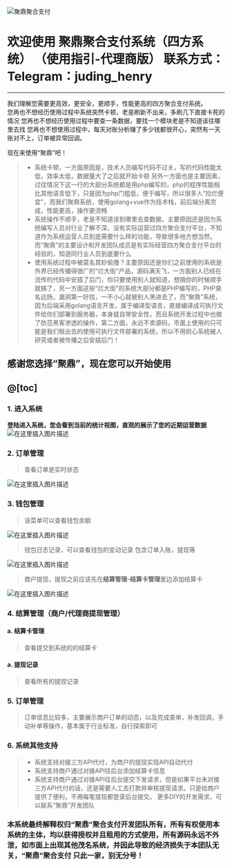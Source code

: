![聚鼎聚合支付](https://img-blog.csdnimg.cn/739044d2dd79492196eda56fba2fcb89.png)
# 欢迎使用 聚鼎聚合支付系统（四方系统） （使用指引-代理商版）  联系方式：Telegram：juding_henry

------

我们理解您需要更高效，更安全，更顺手，性能更高的四方聚合支付系统。<br/> 
您再也不想经历使用过程中系统突然卡顿，老是刷新不出来，多刷几下直接卡死的情况
您再也不想经历使用过程中要查一条数据，要找一个模块老是不知道该往哪里去找
您再也不想使用过程中，每天对账分析赚了多少钱都很开心，突然有一天账对不上，订单被异常回调。

现在来使用“聚鼎”吧！
> * 系统卡顿，一方面原因是，技术人员编写代码不过关，写的代码性能太低，效率太低，数据量大了之后就开始卡顿
另外一方面也是主要因素，过往情况下这一行的大部分系统都是用php编写的，php的程序性能相比其他语言低下，只是因为php门槛低，便于编写，所以很多人“捡烂便宜”，而我们聚鼎系统，使用golang+vue作为技术栈，前后端分离完成，性能更高，操作更流畅
> * 系统操作不顺手，老是不知道该到哪里去查数据，主要原因还是因为系统编写人员对行业了解不深，没有实际运营过四方聚合支付平台，不知道作为系统运营人员到底需要什么样的功能，导致很多地方想当然，而“聚鼎”的主要设计和开发团队成员是有实际经营四方聚合支付平台的经验的，知道同行业人员到底要什么
> * 使用系统过程中被莫名其妙偷撸？主要原因还是你们之前使用的系统是外界已经传播得很广的“烂大街”产品，源码满天飞，一方面别人已经在流传的代码中安插了后门，你只要使用别人就知道，想搞你的时候顺手就搞了，另一方面这些“烂大街”的系统大部分都是PHP编写的，PHP臭名远扬，漏洞第一好找，一不小心就被别人黑进去了，而“聚鼎”系统，因为后端采用golang语言开发，属于编译型语言，直接编译成可执行文件给你们部署到服务器，本身就自带安全性，而且系统开发过程中也做了防范黑客渗透的操作，第二方面，永远不卖源码，市面上使用的只可能是我们租出去的使用可执行文件部署的系统，所以不用担心系统被人研究或者被传播之后安插后门！


<h2>感谢您选择“聚鼎”，现在您可以开始使用<h2/>

@[toc]
### 1. 进入系统

**登陆进入系统，您会看到当前的统计视图，直观的展示了您的近期运营数据**
![在这里插入图片描述](https://img-blog.csdnimg.cn/1530fbf04bdb44a99fe0a2e2e7ccc411.png?x-oss-process=image/watermark,type_ZmFuZ3poZW5naGVpdGk,shadow_10,text_aHR0cHM6Ly9ibG9nLmNzZG4ubmV0L3Byb3RlY3R3ZWJzYWZl,size_16,color_FFFFFF,t_70)


### 2.  订单管理
> 查看订单是实时状态

![在这里插入图片描述](https://img-blog.csdnimg.cn/06194317618545768468f3803b2bc3df.png?x-oss-process=image/watermark,type_ZmFuZ3poZW5naGVpdGk,shadow_10,text_aHR0cHM6Ly9ibG9nLmNzZG4ubmV0L3Byb3RlY3R3ZWJzYWZl,size_16,color_FFFFFF,t_70)

### 3. 钱包管理
> 该菜单可以查看钱包余额

![在这里插入图片描述](https://img-blog.csdnimg.cn/64c7773d210349168a1f8a4a586bce19.png?x-oss-process=image/watermark,type_ZmFuZ3poZW5naGVpdGk,shadow_10,text_aHR0cHM6Ly9ibG9nLmNzZG4ubmV0L3Byb3RlY3R3ZWJzYWZl,size_16,color_FFFFFF,t_70)
 > 钱包日志记录，可以查看钱包的变动记录 包含订单入账，提现等

![在这里插入图片描述](https://img-blog.csdnimg.cn/c3b11255a164444585f7c55bd4301b45.png?x-oss-process=image/watermark,type_ZmFuZ3poZW5naGVpdGk,shadow_10,text_aHR0cHM6Ly9ibG9nLmNzZG4ubmV0L3Byb3RlY3R3ZWJzYWZl,size_16,color_FFFFFF,t_70)
> 商户提现，提现之前应该先在**结算管理**-**结算卡管理**里边添加结算卡

![在这里插入图片描述](https://img-blog.csdnimg.cn/8ff0dd1d54f942a987e9b9bbb275fad2.png?x-oss-process=image/watermark,type_ZmFuZ3poZW5naGVpdGk,shadow_10,text_aHR0cHM6Ly9ibG9nLmNzZG4ubmV0L3Byb3RlY3R3ZWJzYWZl,size_16,color_FFFFFF,t_70)


### 4. 结算管理（商户/代理商提现管理）
#### a. 结算卡管理
> 查看提交到系统的的结算卡

#### a. 提现记录
>  查看所有的提现记录

### 5. 订单管理
> 订单信息比较多，主要展示商户订单的动态，以及完成查单，补发回调，手动补单等操作，基本属于行业标准，自行探索即可

### 6. 系统其他支持
> *   系统支持对接三方API代付，为商户的提现实现API自动代付
>  * 系统支持商户通过对接API往后台添加结算卡信息
>   * 系统支持商户通过对接API往后台提交下发请求，但是如果平台未对接三方API代付的话，还是需要人工去打款并审核提现请求。只是给商户提供了便利，不用每笔提现都登录后台提交。
>   更多DIY的开发需求，可以联系“聚鼎”开发团队


### 本系统最终解释权归“聚鼎”聚合支付开发团队所有，所有有权使用本系统的主体，均以获得授权并且租用的方式使用，所有源码永远不外泄，如市面上出现其他茂名系统，并因此导致的经济损失于本团队无关，“聚鼎”聚合支付 只此一家，别无分号！

